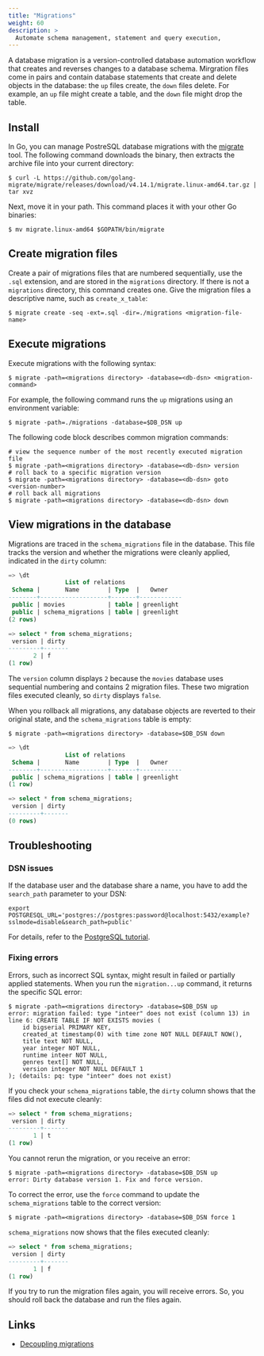 ```yaml
---
title: "Migrations"
weight: 60
description: >
  Automate schema management, statement and query execution,
---
```


A database migration is a version-controlled database automation workflow that creates and reverses changes to a database schema. Mirgration files come in pairs and contain database statements that create and delete objects in the database: the `up` files create, the `down` files delete. For example, an `up` file might create a table, and the `down` file might drop the table.

## Install

In Go, you can manage PostreSQL database migrations with the [migrate](https://github.com/golang-migrate/migrate) tool. The following command downloads the binary, then extracts the archive file into your current directory:

```shell
$ curl -L https://github.com/golang-migrate/migrate/releases/download/v4.14.1/migrate.linux-amd64.tar.gz | tar xvz
```

Next, move it in your path. This command places it with your other Go binaries:

```shell
$ mv migrate.linux-amd64 $GOPATH/bin/migrate
```

## Create migration files

Create a pair of migrations files that are numbered sequentially, use the `.sql` extension, and are stored in the `migrations` directory. If there is not a `migrations` directory, this command creates one. Give the migration files a descriptive name, such as `create_x_table`:
```shell
$ migrate create -seq -ext=.sql -dir=./migrations <migration-file-name>
```

## Execute migrations

Execute migrations with the following syntax:

```shell
$ migrate -path=<migrations directory> -database=<db-dsn> <migration-command>
```

For example, the following command runs the `up` migrations using an environment variable:
```shell
$ migrate -path=./migrations -database=$DB_DSN up
```

The following code block describes common migration commands:

```shell
# view the sequence number of the most recently executed migration file
$ migrate -path=<migrations directory> -database=<db-dsn> version
# roll back to a specific migration version
$ migrate -path=<migrations directory> -database=<db-dsn> goto <version-number>
# roll back all migrations
$ migrate -path=<migrations directory> -database=<db-dsn> down
```

## View migrations in the database

Migrations are traced in the `schema_migrations` file in the database. This file tracks the version and whether the migrations were cleanly applied, indicated in the `dirty` column:

```sql
=> \dt
                List of relations
 Schema |       Name        | Type  |   Owner    
--------+-------------------+-------+------------
 public | movies            | table | greenlight
 public | schema_migrations | table | greenlight
(2 rows)

=> select * from schema_migrations;
 version | dirty 
---------+-------
       2 | f
(1 row)
```
The `version` column displays `2` because the `movies` database uses sequential numbering and contains 2 migration files. These two migration files executed cleanly, so `dirty` displays `false`.

When you rollback all migrations, any database objects are reverted to their original state, and the `schema_migrations` table is empty:

```shell
$ migrate -path=<migrations directory> -database=$DB_DSN down
```
```sql
=> \dt
                List of relations
 Schema |       Name        | Type  |   Owner    
--------+-------------------+-------+------------
 public | schema_migrations | table | greenlight
(1 row)

=> select * from schema_migrations;
 version | dirty 
---------+-------
(0 rows)
```

## Troubleshooting

### DSN issues

If the database user and the database share a name, you have to add the `search_path` parameter to your DSN:

```shell
export POSTGRESQL_URL='postgres://postgres:password@localhost:5432/example?sslmode=disable&search_path=public'
```

For details, refer to the [PostgreSQL tutorial](https://github.com/golang-migrate/migrate/blob/master/database/postgres/TUTORIAL.md).

### Fixing errors

Errors, such as incorrect SQL syntax, might result in failed or partially applied statements. When you run the `migration...up` command, it returns the specific SQL error:

```shell
$ migrate -path=<migrations directory> -database=$DB_DSN up
error: migration failed: type "inteer" does not exist (column 13) in line 6: CREATE TABLE IF NOT EXISTS movies (
    id bigserial PRIMARY KEY,  
    created_at timestamp(0) with time zone NOT NULL DEFAULT NOW(),
    title text NOT NULL,
    year integer NOT NULL,
    runtime inteer NOT NULL,
    genres text[] NOT NULL,
    version integer NOT NULL DEFAULT 1
); (details: pq: type "inteer" does not exist)
```

If you check your `schema_migrations` table, the `dirty` column shows that the files did not execute cleanly:

```sql
=> select * from schema_migrations;
 version | dirty 
---------+-------
       1 | t
(1 row)
```

You cannot rerun the migration, or you receive an error:
```shell
$ migrate -path=<migrations directory> -database=$DB_DSN up
error: Dirty database version 1. Fix and force version.
```

To correct the error, use the `force` command to update the `schema_migrations` table to the correct version:

```shell
$ migrate -path=<migrations directory> -database=$DB_DSN force 1
```

`schema_migrations` now shows that the files executed cleanly:

```sql
=> select * from schema_migrations;
 version | dirty 
---------+-------
       1 | f
(1 row)
```

If you try to run the migration files again, you will receive errors. So, you should roll back the database and run the files again.

## Links

- [Decoupling migrations](https://pythonspeed.com/articles/schema-migrations-server-startup/)